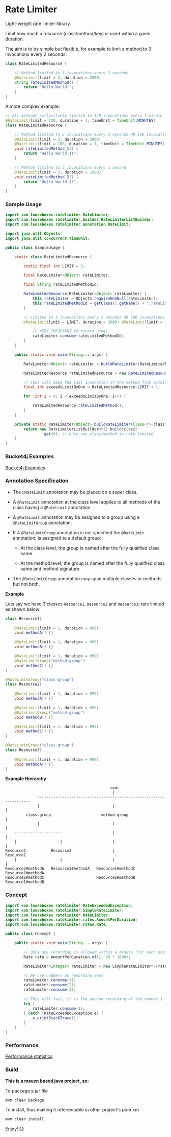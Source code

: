 # Rate Limiter

Light-weight rate limiter library.

Limit how much a resource (class/method/key) is used within a given duration.

The aim is to be simple but flexible, for example to limit a method to 3 invocations every 2 seconds:

```java
class RateLimitedResource {

    // Method limited to 3 invocations every 2 seconds
    @RateLimit(limit = 3, duration = 2000)
    String rateLimitedMethod() {
        return "Hello World!";
    }
}
```

A more complex example:

```java
// All methods collectively limited to 120 invocations every 1 minute
@RateLimit(limit = 120, duration = 1, timeUnit = TimeUnit.MINUTES)
class RateLimitedResource {

    // Method limited to 3 invocations every 2 seconds OR 100 invocations every 1 minute
    @RateLimit(limit = 3, duration = 2000)
    @RateLimit(limit = 100, duration = 1, timeUnit = TimeUnit.MINUTES)
    void rateLimitedMethod_1() {
        return "Hello World 1!";
    }

    // Method limited to 3 invocations every 1 second
    @RateLimit(limit = 3, duration = 1000)
    void rateLimitedMethod_2() {
        return "Hello World 2!";
    }
}
```

### Sample Usage

```java
import com.looseboxes.ratelimiter.RateLimiter;
import com.looseboxes.ratelimiter.builder.RateLimiterListBuilder;
import com.looseboxes.ratelimiter.annotation.RateLimit;

import java.util.Objects;
import java.util.concurrent.TimeUnit;

public class SampleUsage {

    static class RateLimitedResource {

        static final int LIMIT = 3;

        final RateLimiter<Object> rateLimiter;

        final String rateLimitedMethodId;

        RateLimitedResource(RateLimiter<Object> rateLimiter) {
            this.rateLimiter = Objects.requireNonNull(rateLimiter);
            this.rateLimitedMethodId = getClass().getName() + ".rateLimitedMethod";
        }

        // Limited to 3 invocations every 2 seconds OR 100 invocations every 1 minute
        @RateLimit(limit = LIMIT, duration = 2000) @RateLimit(limit = 100, duration = 1, timeUnit = TimeUnit.MINUTES) void rateLimitedMethod() {

            // VERY IMPORTANT to record usage
            rateLimiter.consume(rateLimitedMethodId);
        }
    }

    public static void main(String... args) {

        RateLimiter<Object> rateLimiter = buildRateLimiter(RateLimitedResource.class);

        RateLimitedResource rateLimitedResource = new RateLimitedResource(rateLimiter);

        // This will make the last invocation of the method from within the for loop fail
        final int exceedsLimitByOne = RateLimitedResource.LIMIT + 1;

        for (int i = 0; i < exceedsLimitByOne; i++) {

            rateLimitedResource.rateLimitedMethod();
        }
    }

    private static RateLimiter<Object> buildRateLimiter(Class<?> clazz) {
        return new RateLimiterListBuilder<>().build(clazz)
                .get(0); // Only one class/method is rate limited
    }
}
```

### Bucket4j Examples

[Bucket4j Examples](BUCKET4J_EXAMPLES.md)

### Annotation Specification

- The `@RateLimit` annotation may be placed on a super class.

- A `@RateLimit` annotation at the class level applies to all methods of the class having a
  `@RateLimit` annotation.

- A `@RateLimit` annotation may be assigned to a group using a `@RateLimitGroup` annotation.

- If A `@RateLimitGroup` annotation is not specified the `@RateLimit` annotation, is
  assigned to a default group:

  * At the class level, the group is named after the fully qualified class name.

  * At the method level, the group is named after the fully qualified class name and method signature.

- The `@RateLimitGroup` annotation may span multiple classes or methods but not both.

**Example**

Lets say we have 3 classes `Resource1`, `Resource2` and `Resource3`; rate limited as shown below:

```java
class Resource1{
    
    @RateLimit(limit = 1, duration = 999)
    void methodA() {}

    @RateLimit(limit = 1, duration = 999)
    void methodB() {}

    @RateLimit(limit = 1, duration = 999)
    @RateLimitGroup("method-group")
    void methodC() {}
}
```

```java
@RateLimitGroup("class-group")
class Resource2{
    
    @RateLimit(limit = 1, duration = 999)
    void methodA() {}

    @RateLimit(limit = 1, duration = 999)
    @RateLimitGroup("method-group")
    void methodB() {}

    @RateLimit(limit = 1, duration = 999)
    void methodC() {}
}
```

```java
@RateLimitGroup("class-group")
class Resource3{
    
    @RateLimit(limit = 1, duration = 999)
    void methodA() {}
}
```

**Example Hierarchy**

```
                                              root
                                               |
              -------------------------------------------------------------------
              |                                |                                |    
         class-group                      method-group                          |       
              |                                |                                |                
    ---------------------                      |                                |
    |                   |                      |                                |
Resource2           Resource3                  |                            Resource1
    |                   |                      |                                | 
Resource2#methodA   Resource3#methodA   Resource1#methodC                   Resource1#methodA
Resource2#methodC                       Resource2#methodB                   Resource1#methodB

```

### Concept

```java
import com.looseboxes.ratelimiter.RateExceededException;
import com.looseboxes.ratelimiter.SimpleRateLimiter;
import com.looseboxes.ratelimiter.RateLimiter;
import com.looseboxes.ratelimiter.rates.AmountPerDuration;
import com.looseboxes.ratelimiter.rates.Rate;

public class Concept {

    public static void main(String... args) {

        // Only one recording is allowed within a minute (for each unique recording key)
        Rate rate = AmountPerDuration.of(1, 60 * 1000);

        RateLimiter<Integer> rateLimiter = new SimpleRateLimiter<>(rate);

        // We use numbers as recording keys
        rateLimiter.consume(1);
        rateLimiter.consume(2);
        rateLimiter.consume(3);

        // This will fail, it is the second recording of the number 1
        try {
            rateLimiter.consume(1);
        } catch (RateExceededException e) {
            e.printStackTrace();
        }
    }
}
```

### Performance

[Performance statistics](PERFORMANCE.md)

### Build

__This is a maven based java project, so:__

To package a jar file

```sh
mvn clean package
```

To install, thus making it referencable in other project's pom.xm

```sh
mvn clean install
```

Enjoy! :wink:
